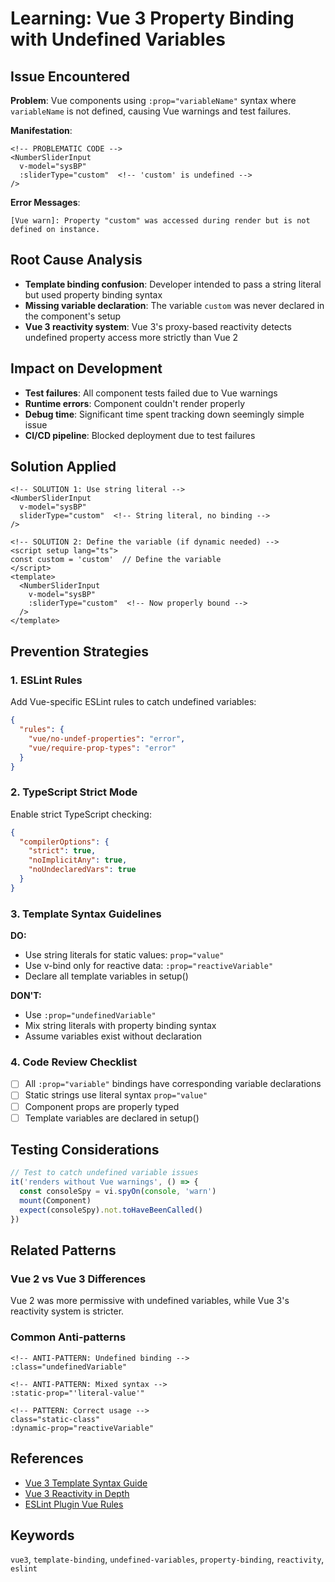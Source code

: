 # Learning: Vue 3 Property Binding with Undefined Variables

## Issue Encountered
**Problem**: Vue components using `:prop="variableName"` syntax where `variableName` is not defined, causing Vue warnings and test failures.

**Manifestation**: 
```vue
<!-- PROBLEMATIC CODE -->
<NumberSliderInput
  v-model="sysBP"
  :sliderType="custom"  <!-- 'custom' is undefined -->
/>
```

**Error Messages**:
```
[Vue warn]: Property "custom" was accessed during render but is not defined on instance.
```

## Root Cause Analysis
- **Template binding confusion**: Developer intended to pass a string literal but used property binding syntax
- **Missing variable declaration**: The variable `custom` was never declared in the component's setup
- **Vue 3 reactivity system**: Vue 3's proxy-based reactivity detects undefined property access more strictly than Vue 2

## Impact on Development
- **Test failures**: All component tests failed due to Vue warnings
- **Runtime errors**: Component couldn't render properly
- **Debug time**: Significant time spent tracking down seemingly simple issue
- **CI/CD pipeline**: Blocked deployment due to test failures

## Solution Applied
```vue
<!-- SOLUTION 1: Use string literal -->
<NumberSliderInput
  v-model="sysBP"
  sliderType="custom"  <!-- String literal, no binding -->
/>

<!-- SOLUTION 2: Define the variable (if dynamic needed) -->
<script setup lang="ts">
const custom = 'custom'  // Define the variable
</script>
<template>
  <NumberSliderInput
    v-model="sysBP"
    :sliderType="custom"  <!-- Now properly bound -->
  />
</template>
```

## Prevention Strategies

### 1. ESLint Rules
Add Vue-specific ESLint rules to catch undefined variables:
```json
{
  "rules": {
    "vue/no-undef-properties": "error",
    "vue/require-prop-types": "error"
  }
}
```

### 2. TypeScript Strict Mode
Enable strict TypeScript checking:
```json
{
  "compilerOptions": {
    "strict": true,
    "noImplicitAny": true,
    "noUndeclaredVars": true
  }
}
```

### 3. Template Syntax Guidelines
**DO:**
- Use string literals for static values: `prop="value"`
- Use v-bind only for reactive data: `:prop="reactiveVariable"`
- Declare all template variables in setup()

**DON'T:**
- Use `:prop="undefinedVariable"`
- Mix string literals with property binding syntax
- Assume variables exist without declaration

### 4. Code Review Checklist
- [ ] All `:prop="variable"` bindings have corresponding variable declarations
- [ ] Static strings use literal syntax `prop="value"`
- [ ] Component props are properly typed
- [ ] Template variables are declared in setup()

## Testing Considerations
```typescript
// Test to catch undefined variable issues
it('renders without Vue warnings', () => {
  const consoleSpy = vi.spyOn(console, 'warn')
  mount(Component)
  expect(consoleSpy).not.toHaveBeenCalled()
})
```

## Related Patterns

### Vue 2 vs Vue 3 Differences
Vue 2 was more permissive with undefined variables, while Vue 3's reactivity system is stricter.

### Common Anti-patterns
```vue
<!-- ANTI-PATTERN: Undefined binding -->
:class="undefinedVariable"

<!-- ANTI-PATTERN: Mixed syntax -->
:static-prop="'literal-value'"

<!-- PATTERN: Correct usage -->
class="static-class"
:dynamic-prop="reactiveVariable"
```

## References
- [Vue 3 Template Syntax Guide](https://vuejs.org/guide/essentials/template-syntax.html)
- [Vue 3 Reactivity in Depth](https://vuejs.org/guide/extras/reactivity-in-depth.html)
- [ESLint Plugin Vue Rules](https://eslint.vuejs.org/rules/)

## Keywords
`vue3`, `template-binding`, `undefined-variables`, `property-binding`, `reactivity`, `eslint`